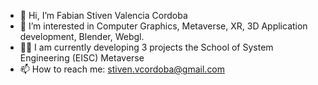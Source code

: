 - 👋 Hi, I’m Fabian Stiven Valencia Cordoba
- 👀 I’m interested in Computer Graphics, Metaverse, XR, 3D Application development, Blender, Webgl.
- 🧑‍💻 I am currently developing 3 projects the School of System Engineering (EISC) Metaverse
- 📫 How to reach me: stiven.vcordoba@gmail.com

